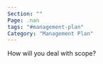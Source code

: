 ```yaml
---
Section: ""
Page: .nan
tags: "#management-plan"
Category: "Management Plan"
---
```


How will you deal with scope?